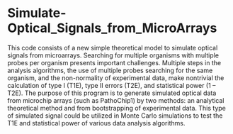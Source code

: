 # Simulate-Optical_Signals_from_MicroArrays
This code consists of a new simple theoretical model to simulate optical signals from microarrays. Searching for multiple organisms with multiple probes per organism presents important challenges. Multiple steps in the analysis algorithms, the use of multiple probes searching for the same organism, and the non-normality of experimental data, make nontrivial the calculation of type I (T1E), type II errors (T2E), and statistical power (1 – T2E). The purpose of this program is to generate simulated optical data from microchip arrays (such as PathoChip1) by two methods: an analytical theoretical method and from bootstrapping of experimental data. This type of simulated signal could be utilized in Monte Carlo simulations to test the T1E and statistical power of various data analysis algorithms. 
